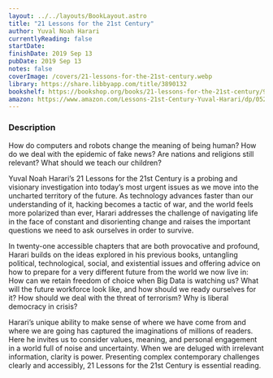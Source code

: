 ```yaml
---
layout: ../../layouts/BookLayout.astro
title: "21 Lessons for the 21st Century"
author: Yuval Noah Harari
currentlyReading: false
startDate: 
finishDate: 2019 Sep 13
pubDate: 2019 Sep 13
notes: false
coverImage: /covers/21-lessons-for-the-21st-century.webp
library: https://share.libbyapp.com/title/3890132
bookshelf: https://bookshop.org/books/21-lessons-for-the-21st-century/9780525512196
amazon: https://www.amazon.com/Lessons-21st-Century-Yuval-Harari/dp/0525512179
---
```

### Description
How do computers and robots change the meaning of being human? How do we deal with the epidemic of fake news? Are nations and religions still relevant? What should we teach our children?

Yuval Noah Harari’s 21 Lessons for the 21st Century is a probing and visionary investigation into today’s most urgent issues as we move into the uncharted territory of the future. As technology advances faster than our understanding of it, hacking becomes a tactic of war, and the world feels more polarized than ever, Harari addresses the challenge of navigating life in the face of constant and disorienting change and raises the important questions we need to ask ourselves in order to survive.

In twenty-one accessible chapters that are both provocative and profound, Harari builds on the ideas explored in his previous books, untangling political, technological, social, and existential issues and offering advice on how to prepare for a very different future from the world we now live in: How can we retain freedom of choice when Big Data is watching us? What will the future workforce look like, and how should we ready ourselves for it? How should we deal with the threat of terrorism? Why is liberal democracy in crisis?

Harari’s unique ability to make sense of where we have come from and where we are going has captured the imaginations of millions of readers. Here he invites us to consider values, meaning, and personal engagement in a world full of noise and uncertainty. When we are deluged with irrelevant information, clarity is power. Presenting complex contemporary challenges clearly and accessibly, 21 Lessons for the 21st Century is essential reading.

<!-- ### Notes & Highlights -->
